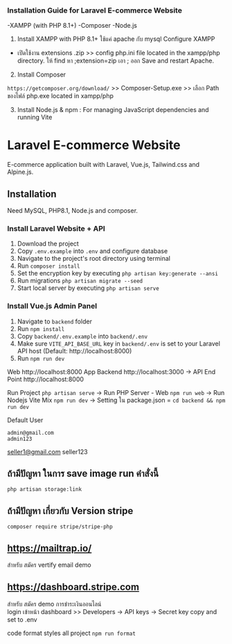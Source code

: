 ### Installation Guide for Laravel E-commerce Website

-XAMPP (with PHP 8.1+)
-Composer
-Node.js

1. Install XAMPP with PHP 8.1+
   ใช้แค่ apache กับ mysql
   Configure XAMPP

- เปิดใช้งาน extensions .zip >> config php.ini file located in the xampp/php directory.
  ให้ find หา ;extension=zip เอา ; ออก Save and restart Apache.

2. Install Composer

`https://getcomposer.org/download/` >> Composer-Setup.exe >> เลือก Path ของไฟล์ php.exe located in xampp/php

3. Install Node.js & npm : For managing JavaScript dependencies and running Vite

# Laravel E-commerce Website

E-commerce application built with Laravel, Vue.js, Tailwind.css and Alpine.js. <br>

## Installation

Need MySQL, PHP8.1, Node.js and composer.

### Install Laravel Website + API

1. Download the project
2. Copy `.env.example` into `.env` and configure database
3. Navigate to the project's root directory using terminal
4. Run `composer install`
5. Set the encryption key by executing `php artisan key:generate --ansi`
6. Run migrations `php artisan migrate --seed`
7. Start local server by executing `php artisan serve`

### Install Vue.js Admin Panel

1. Navigate to `backend` folder
2. Run `npm install`
3. Copy `backend/.env.example` into `backend/.env`
4. Make sure `VITE_API_BASE_URL` key in `backend/.env` is set to your Laravel API host (Default: http://localhost:8000)
5. Run `npm run dev`

Web http://localhost:8000
App Backend http://localhost:3000 -> API End Point http://localhost:8000

Run Project
`php artisan serve` -> Run PHP Server - Web
`npm run web` -> Run Nodejs Vite Mix
`npm run dev` -> Setting ใน package.json = `cd backend && npm run dev`

Default User

```
admin@gmail.com
admin123
```

seller1@gmail.com
seller123

## ถ้ามีปัญหา ในการ save image run คำสั่งนี้

`php artisan storage:link`

## ถ้ามีปัญหา เกี่ยวกับ Version stripe

`composer require stripe/stripe-php`

## https://mailtrap.io/

สำหรับ สมัคร vertify email demo

## https://dashboard.stripe.com

สำหรับ สมัคร demo การชำระเงินออนไลน์  
login เข้าหน้า dashboard >> Developers -> API keys -> Secret key copy and set to .env

code format styles all project
`npm run format`

